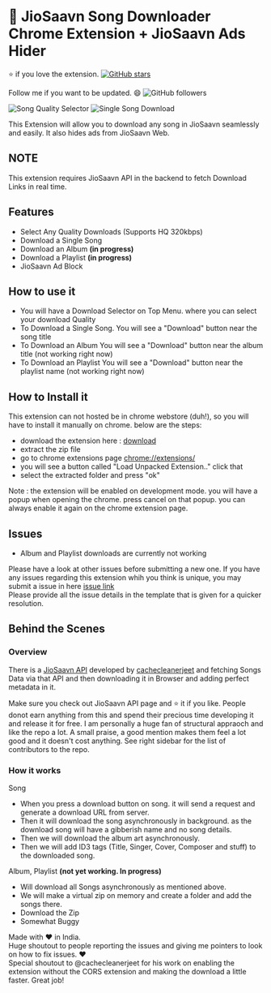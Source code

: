 # :musical_note: JioSaavn Song Downloader Chrome Extension + JioSaavn Ads Hider

:star: if you love the extension. [![GitHub stars](https://img.shields.io/github/stars/naqushab/saavn-downloader-extension.svg?style=social&label=Star)](https://github.com/naqushab/saavn-downloader-extension) 

Follow me if you want to be updated. :smile: ![GitHub followers](https://img.shields.io/github/followers/naqushab.svg?style=social&label=Follow)

![Song Quality Selector](https://i.imgur.com/wa5OK4O.png)
![Single Song Download](https://i.imgur.com/9TqNSSL.png)

This Extension will allow you to download any song in JioSaavn seamlessly and easily. It also hides ads from JioSaavn Web.  


## NOTE
This extension requires JioSaavn API in the backend to fetch Download Links in real time.

## Features

- Select Any Quality Downloads (Supports HQ 320kbps)
- Download a Single Song
- Download an Album **(in progress)**
- Download a Playlist **(in progress)**
- JioSaavn Ad Block

## How to use it

- You will have a Download Selector on Top Menu. where you can select your download Quality
- To Download a Single Song. You will see a "Download" button near the song title
- To Download an Album You will see a "Download" button near the album title (not working right now)
- To Download an Playlist You will see a "Download" button near the playlist name (not working right now)

## How to Install it

This extension can not hosted be in chrome webstore (duh!), so you will have to install it manually on chrome. below are the steps:

- download the extension here : [download](https://github.com/naqushab/saavn-downloader-extension/archive/master.zip)
- extract the zip file
- go to chrome extensions page [chrome://extensions/](chrome://extensions/)
- you will see a button called "Load Unpacked Extension.." click that
- select the extracted folder and press "ok"

Note : the extension will be enabled on development mode. you will have a popup when opening the chrome. press cancel on that popup. you can always enable it again on the chrome extension page.

## Issues

- Album and Playlist downloads are currently not working

Please have a look at other issues before submitting a new one. If you have any issues regarding this extension whih you think is unique, you may submit a issue in here [issue link](https://github.com/naqushab/saavn-downloader-extension/issues/new)   
Please provide all the issue details in the template that is given for a quicker resolution.

## Behind the Scenes

### Overview
 There is a [JioSaavn API](https://github.com/cachecleanerjeet/JiosaavnAPI) developed by [cachecleanerjeet](https://github.com/cachecleanerjeet) and fetching Songs Data via that API and then downloading it in Browser and adding perfect metadata in it.

 Make sure you check out JioSaavn API page and :star: it if you like. People donot earn anything from this and spend their precious time developing it and release it for free. I am personally a huge fan of structural appraoch and like the repo a lot. A small praise, a good mention makes them feel a lot good and it doesn't cost anything. See right sidebar for the list of contributors to the repo.


### How it works

Song
- When you press a download button on song. it will send a request and generate a download URL from server.
- Then it will download the song asynchronously in background. as the download song will have a gibberish name and no song details.
- Then we will download the album art asynchronously.
- Then we will add ID3 tags (Title, Singer, Cover, Composer and stuff) to the downloaded song.

Album, Playlist **(not yet working. In progress)**
- Will download all Songs asynchronously as mentioned above.
- We will make a virtual zip on memory and create a folder and add the songs there.
- Download the Zip
- Somewhat Buggy

Made with :heart: in India.  
Huge shoutout to people reporting the issues and giving me pointers to look on how to fix issues. :heart:  
Special shoutout to @cachecleanerjeet for his work on enabling the extension without the CORS extension and making the download a little faster. Great job!